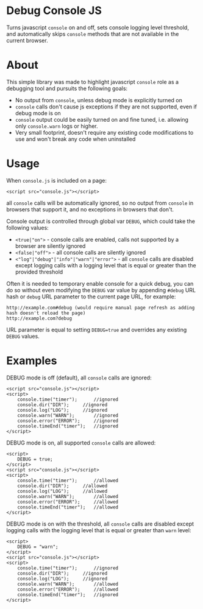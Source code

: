 # Debug Console JS #
Turns javascript `console` on and off, sets console logging level threshold, and automatically skips `console` methods that are not available in the current browser.

# About #
This simple library was made to highlight javascript `console` role as a debugging tool and pursuits the following goals:

  * No output from `console`, unless debug mode is explicitly turned on
  * `console` calls don't cause js exceptions if they are not supported, even if debug mode is on
  * `console` output could be easily turned on and fine tuned, i.e. allowing only `console.warn` logs or higher.
  * Very small footprint, doesn't require any existing code modifications to use and won't break any code when uninstalled

# Usage #
When `console.js` is included on a page:
```
<script src="console.js"></script>
```

all `console` calls will be automatically ignored, so no output from `console` in browsers that support it, and no exceptions in browsers that don't.

Console output is controlled through global var `DEBUG`, which could take the following values:

  * `<true|"on">` - console calls are enabled, calls not supported by a browser are silently ignored
  * `<false|"off">` - all console calls are silently ignored
  * `<"log"|"debug"|"info"|"warn"|"error">` - all `console` calls are disabled except logging calls with a logging level that is equal or greater than the provided threshold

Often it is needed to temporary enable console for a quick debug, you can do so without even modifying the `DEBUG` var value by appending `#debug` URL hash or `debug` URL parameter to the current page URL, for example:

```
http://example.com#debug (would require manual page refresh as adding hash doesn't reload the page)
http://example.com?debug
```

URL parameter is equal to setting `DEBUG=true` and overrides any existing `DEBUG` values.

# Examples #
DEBUG mode is off (default), all `console` calls are ignored:
```
<script src="console.js"></script>
<script>
	console.time("timer");		//ignored
	console.dir("DIR");		//ignored
	console.log("LOG");		//ignored
	console.warn("WARN");		//ignored
	console.error("ERROR");		//ignored
	console.timeEnd("timer");	//ignored
</script>
```

DEBUG mode is on, all supported `console` calls are allowed:
```
<script>
	DEBUG = true;
</script>
<script src="console.js"></script>
<script>
	console.time("timer");		//allowed
	console.dir("DIR");		//allowed
	console.log("LOG");		//allowed
	console.warn("WARN");		//allowed
	console.error("ERROR");		//allowed
	console.timeEnd("timer");	//allowed
</script>
```

DEBUG mode is on with the threshold, all `console` calls are disabled except logging calls with the logging level that is equal or greater than `warn` level:
```
<script>
	DEBUG = "warn";
</script>
<script src="console.js"></script>
<script>
	console.time("timer");		//ignored
	console.dir("DIR");		//ignored
	console.log("LOG");		//ignored
	console.warn("WARN");		//allowed
	console.error("ERROR");		//allowed
	console.timeEnd("timer");	//ignored
</script>
```

